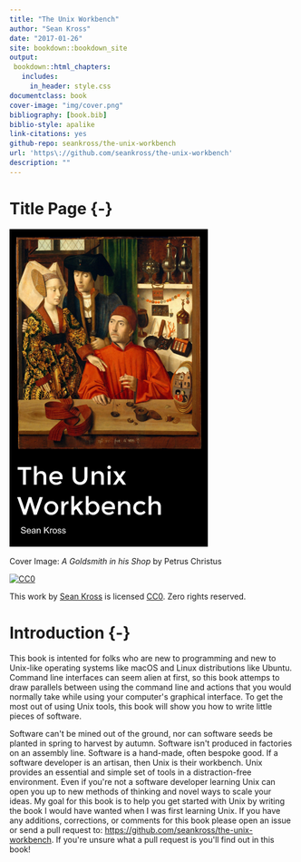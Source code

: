 ```yaml
--- 
title: "The Unix Workbench"
author: "Sean Kross"
date: "2017-01-26"
site: bookdown::bookdown_site
output:
 bookdown::html_chapters:
   includes:
     in_header: style.css
documentclass: book
cover-image: "img/cover.png"
bibliography: [book.bib]
biblio-style: apalike
link-citations: yes
github-repo: seankross/the-unix-workbench
url: 'https\://github.com/seankross/the-unix-workbench'
description: ""
---
```


# Title Page {-}

<img src="img/cover.png" width="350" height="560" alt="Cover image" />

Cover Image: *A Goldsmith in his Shop* by Petrus Christus

[![CC0](https://licensebuttons.net/p/zero/1.0/88x31.png)](https://creativecommons.org/publicdomain/zero/1.0/)

This work by [Sean Kross](http://seankross.com) is licensed 
[CC0](https://creativecommons.org/publicdomain/zero/1.0/). Zero rights reserved.

# Introduction {-}

This book is intented for folks who are new to programming and new to Unix-like
operating systems like macOS and Linux distributions like Ubuntu. Command line 
interfaces can seem alien at first, so this book
attemps to draw parallels between using the command line and actions that you
would normally take while using your computer's graphical interface.
To get the most out of using Unix tools, this book will show you how to write
little pieces of software. 

Software can't be mined out of the ground, nor can software seeds be planted in
spring to harvest by autumn. Software isn't produced in factories on an
assembly line. Software is a hand-made, often bespoke good. If a software
developer is an artisan, then Unix is their workbench. Unix provides an
essential and simple set of tools in a distraction-free environment. Even if
you're not a software developer learning Unix can open you up to new methods
of thinking and novel ways to scale your ideas. My goal
for this book is to help you get started with Unix by writing the book I would
have wanted when I was first learning Unix. If you have any additions,
corrections, or comments for this book please open an issue or send a pull
request to: https://github.com/seankross/the-unix-workbench. If you're unsure
what a pull request is you'll find out in this book!
